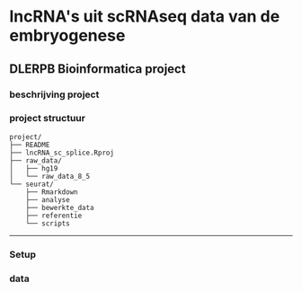 # lncRNA's uit scRNAseq data van de embryogenese

## DLERPB Bioinformatica project

### beschrijving project

### project structuur

```         
project/
├── README
├── lncRNA_sc_splice.Rproj
├── raw_data/
│   ├── hg19
│   └── raw_data_8_5
└── seurat/
    ├── Rmarkdown
    ├── analyse
    ├── bewerkte_data
    ├── referentie
    └── scripts
```

---

### Setup

### data
